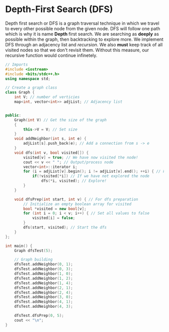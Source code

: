 # Depth-First Search (DFS)
Depth first search or DFS is a graph traversal technique in which we travel to every other possible node from the given node. DFS will follow one path which is why it is name **Depth** first search. We are searching as **deeply** as possible within the graph, then backtracking to explore more. We implement DFS through an adjacency list and *recursion*. We also **must** keep track of all visited nodes so that we don't revisit them. Without this measure, our recursive function would continue infinetely. 

```cpp
// Imports
#include <iostream>
#include <bits/stdc++.h>
using namespace std;

// Create a graph class
class Graph {
    int V; // number of verticies
    map<int, vector<int>> adjList; // Adjacency list


public:
    Graph(int V) // Get the size of the graph
    {
        this->V = V; // Set size
    }
    void addNeighbor(int s, int e) {
        adjList[s].push_back(e); // Add a connection from s -> e
    }
    void dfs(int v, bool visited[]) {
        visited[v] = true; // We have now visited the node!
        cout << v << " "; // Output/process node
        vector<int>::iterator i; 
        for (i = adjList[v].begin(); i != adjList[v].end(); ++i) { // For all reachable nodes from this node
            if(!visited[*i]) // If we have not explored the node
                dfs(*i, visited); // Explore!
        }
    }

    void dfsPrep(int start, int v) { // For dfs preparation
        // Initialize an empty boolean array for visited
        bool *visited = new bool[v];
        for (int i = 0; i < v; i++) { // Set all values to false
            visited[i] = false;
        } 
        dfs(start, visited); // Start the dfs
    }
};

int main() {
    Graph dfsTest(5);

    // Graph building
    dfsTest.addNeighbor(0, 1);
    dfsTest.addNeighbor(0, 3);
    dfsTest.addNeighbor(1, 0);
    dfsTest.addNeighbor(1, 2);
    dfsTest.addNeighbor(1, 4);
    dfsTest.addNeighbor(2, 1);
    dfsTest.addNeighbor(2, 4);
    dfsTest.addNeighbor(3, 0);
    dfsTest.addNeighbor(4, 1);
    dfsTest.addNeighbor(4, 3);

    dfsTest.dfsPrep(0, 5);
    cout << "\n";
}
```